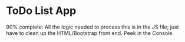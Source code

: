 # ToDo List App

90% complete: All the logic needed to process this is in the JS file; just have to clean up the HTML/Bootstrap front end. 
Peek in the Console.
